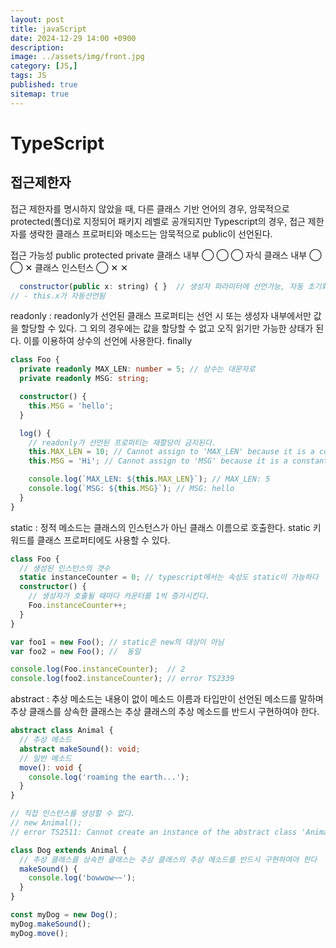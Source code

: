 ```yaml
---
layout: post
title: javaScript
date: 2024-12-29 14:00 +0900
description: 
image: ../assets/img/front.jpg
category: [JS,]
tags: JS
published: true
sitemap: true
---
```


# TypeScript

## 접근제한자

접근 제한자를 명시하지 않았을 때, 다른 클래스 기반 언어의 경우, 암묵적으로 protected(폴더)로 지정되어 패키지 레벨로 공개되지만 Typescript의 경우, 접근 제한자를 생략한 클래스 프로퍼티와 메소드는 암묵적으로 public이 선언된다.

접근 가능성	      public	protected	 private
클래스 내부	        ◯	       ◯	     ◯
자식 클래스 내부	  ◯	       ◯	      ✕
클래스 인스턴스	    ◯	       ✕	      ✕

````javascript
  constructor(public x: string) { }  // 생성자 파라미터에 선언가능, 자동 초기화
// - this.x가 자동선언됨
````

readonly :  readonly가 선언된 클래스 프로퍼티는 선언 시 또는 생성자 내부에서만 값을 할당할 수 있다. 그 외의 경우에는 값을 할당할 수 없고 오직 읽기만 가능한 상태가 된다. 이를 이용하여 상수의 선언에 사용한다. finally
````typescript
class Foo {
  private readonly MAX_LEN: number = 5; // 상수는 대문자로
  private readonly MSG: string;

  constructor() {
    this.MSG = 'hello';
  }

  log() {
    // readonly가 선언된 프로퍼티는 재할당이 금지된다.
    this.MAX_LEN = 10; // Cannot assign to 'MAX_LEN' because it is a constant or a read-only property.
    this.MSG = 'Hi'; // Cannot assign to 'MSG' because it is a constant or a read-only property.

    console.log(`MAX_LEN: ${this.MAX_LEN}`); // MAX_LEN: 5
    console.log(`MSG: ${this.MSG}`); // MSG: hello
  }
}
````

static : 정적 메소드는 클래스의 인스턴스가 아닌 클래스 이름으로 호출한다. static 키워드를 클래스 프로퍼티에도 사용할 수 있다. 
````typescript
class Foo {
  // 생성된 인스턴스의 갯수
  static instanceCounter = 0; // typescript에서는 속성도 static이 가능하다
  constructor() {
    // 생성자가 호출될 때마다 카운터를 1씩 증가시킨다.
    Foo.instanceCounter++;
  }
}

var foo1 = new Foo(); // static은 new의 대상이 아님
var foo2 = new Foo(); //  동일

console.log(Foo.instanceCounter);  // 2
console.log(foo2.instanceCounter); // error TS2339
````

abstract : 추상 메소드는 내용이 없이 메소드 이름과 타입만이 선언된 메소드를 말하며 추상 클래스를 상속한 클래스는 추상 클래스의 추상 메소드를 반드시 구현하여야 한다.

````typescript
abstract class Animal {
  // 추상 메소드
  abstract makeSound(): void;
  // 일반 메소드
  move(): void {
    console.log('roaming the earth...');
  }
}

// 직접 인스턴스를 생성할 수 없다.
// new Animal();
// error TS2511: Cannot create an instance of the abstract class 'Animal'.

class Dog extends Animal {
  // 추상 클래스를 상속한 클래스는 추상 클래스의 추상 메소드를 반드시 구현하여야 한다
  makeSound() {
    console.log('bowwow~~');
  }
}

const myDog = new Dog();
myDog.makeSound();
myDog.move();
````

